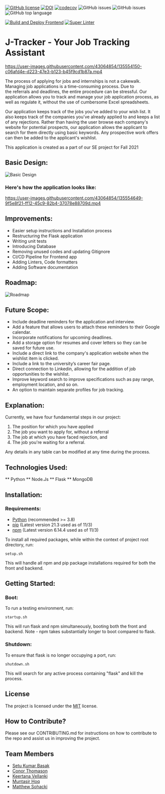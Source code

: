 [![GitHub license](https://img.shields.io/github/license/Team-Glare/application-tracking-system)](https://github.com/Team-Glare/application-tracking-system/blob/main/LICENSE)
[![DOI](https://zenodo.org/badge/417325535.svg)](https://zenodo.org/badge/latestdoi/417325535)
[![codecov](https://codecov.io/gh/Team-Glare/application-tracking-system/branch/main/graph/badge.svg)](https://codecov.io/gh/Team-Glare/application-tracking-system)
![GitHub issues](https://img.shields.io/github/issues/Team-Glare/application-tracking-system)
![GitHub issues](https://img.shields.io/github/issues-closed/Team-Glare/application-tracking-system)
![GitHub top language](https://img.shields.io/github/languages/top/Team-Glare/application-tracking-system)

[![Build and Deploy Frontend](https://github.com/Team-Glare/application-tracking-system/actions/workflows/frontend_CI_CD.yml/badge.svg)](https://github.com/Team-Glare/application-tracking-system/actions/workflows/frontend_CI_CD.yml)
[![Super Linter](https://github.com/Team-Glare/application-tracking-system/actions/workflows/super-linter.yml/badge.svg)](https://github.com/Team-Glare/application-tracking-system/actions/workflows/super-linter.yml)

#      J-Tracker - Your Job Tracking Assistant

https://user-images.githubusercontent.com/43064854/135554150-c06afd4e-d223-47e3-b123-b45f9cd1b87a.mp4

The process of applying for jobs and internships is not a cakewalk. Managing job applications is a time-consuming process. Due to the referrals and deadlines, the entire procedure can be stressful. Our application allows you to track and manage your job application process, as well as regulate it, without the use of cumbersome Excel spreadsheets.


Our application keeps track of the jobs you've added to your wish list. It also keeps track of the companies you've already applied to and keeps a list of any rejections. Rather than having the user browse each company's website for potential prospects, our application allows the applicant to search for them directly using basic keywords. Any prospective work offers can then be added to the applicant's wishlist.




This application is created as a part of our SE project for Fall 2021

## Basic Design:
![Basic Design](https://github.com/prithvish-doshi-17/application-tracking-system/blob/main/resources/Overall%20Design.PNG)

### Here's how the application looks like:
https://user-images.githubusercontent.com/43064854/135554649-9f5e8f21-ff12-45c9-82b4-37078e88709d.mp4


## Improvements:
* Easier setup instructions and Installation process
* Restructuring the Flask application
* Writing unit tests
* Introducing Database
* Removing unused codes and updating Gitignore
* CI/CD Pipeline for Frontend app
* Adding Linters, Code formatters
* Adding Software documentation



## Roadmap:
![Roadmap](https://github.com/prithvish-doshi-17/application-tracking-system/blob/main/resources/Roadmap%20-%202.PNG)


## Future Scope: 
* Include deadline reminders for the application and interview.
* Add a feature that allows users to attach these reminders to their Google calendar.
* Incorporate notifications for upcoming deadlines. 
* Add a storage option for resumes and cover letters so they can be saved for future use.
* Include a direct link to the company's application website when the wishlist item is clicked.
* Include a link to the university’s career fair page. 
* Direct connection to Linkedin, allowing for the addition of job opportunities to the wishlist.
* Improve keyword search to improve specifications such as pay range, employment location, and so on.
* An option to maintain separate profiles for job tracking.


## Explanation:

Currently, we have four fundamental steps in our project:


1. The position for which you have applied
2. The job you want to apply for, without a referral
3. The job at which you have faced rejection, and
4. The job you're waiting for a referral.


Any details in any table can be modified at any time during the process.

## Technologies Used:

** Python
** Node.Js
** Flask
** MongoDB

## Installation:
### Requirements:
* [Python](https://www.python.org/downloads/) (recommended >= 3.8)
* [pip](https://pip.pypa.io/en/stable/installation/) (Latest version 21.3 used as of 11/3)
* [npm](https://nodejs.org/en/) (Latest version 6.14.4 used as of 11/3)

To install all required packages, while within the context of project root directory, run:
```
setup.sh
```
This will handle all npm and pip package installations required for both the front and backend.

## Getting Started:
### Boot:
To run a testing environment, run:
```
startup.sh
```
This will run flask and npm simultaneously, booting both the front and backend. Note - npm takes substantially longer to boot compared to flask.
### Shutdown:
To ensure that flask is no longer occupying a port, run:
```
shutdown.sh
```
This will search for any active process containing "flask" and kill the process.

## License
The project is licensed under the [MIT](https://choosealicense.com/licenses/mit/) license. 


## How to Contribute?
Please see our CONTRIBUTING.md for instructions on how to contribute to the repo and assist us in improving the project.


## Team Members
* [Setu Kumar Basak](https://github.com/setu1421)  
* [Conor Thomason](https://github.com/ConorThomason)  
* [Keertana Vellanki](https://github.com/KeertanaVellanki)  
* [Muntasir Hoq](https://github.com/muntasirhoq)  
* [Matthew Sohacki](https://github.com/msohacki)  
